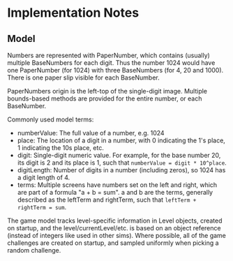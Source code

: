 
# Implementation Notes

## Model

Numbers are represented with PaperNumber, which contains (usually) multiple BaseNumbers for each digit. Thus the number
1024 would have one PaperNumber (for 1024) with three BaseNumbers (for 4, 20 and 1000). There is one paper slip visible
for each BaseNumber.

PaperNumbers origin is the left-top of the single-digit image. Multiple bounds-based methods are provided for the entire
number, or each BaseNumber.

Commonly used model terms:

- numberValue: The full value of a number, e.g. 1024
- place: The location of a digit in a number, with 0 indicating the 1's place, 1 indicating the 10s place, etc.
- digit: Single-digit numeric value. For example, for the base number 20, its digit is 2 and its place is 1, such that
         ```numberValue = digit * 10^place```.
- digitLength: Number of digits in a number (including zeros), so 1024 has a digit length of 4.
- terms: Multiple screens have numbers set on the left and right, which are part of a formula "a + b = sum". a and b
         are the terms, generally described as the leftTerm and rightTerm, such that ```leftTerm + rightTerm = sum```.

The game model tracks level-specific information in Level objects, created on startup, and the level/currentLevel/etc.
is based on an object reference (instead of integers like used in other sims). Where possible, all of the game
challenges are created on startup, and sampled uniformly when picking a random challenge.

